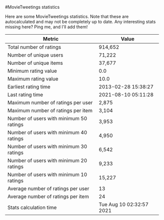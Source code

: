 #MovieTweetings statistics

Here are some MovieTweetings statistics. Note that these are autocalculated and may not be completely up to date. Any interesting stats missing here? Ping me, and I'll add them!

Metric | Value
--- | ---
Total number of ratings                 | 914,652
Number of unique users                  | 71,222
Number of unique items                  | 37,677
Minimum rating value                    | 0.0
Maximum rating value                    | 10.0
Earliest rating time                    | 2013-02-28 15:38:27
Last rating time                        | 2021-08-10 05:11:28
Maximum number of ratings per user      | 2,875
Maximum number of ratings per item      | 3,104
Number of users with minimum 50 ratings | 3,953
Number of users with minimum 40 ratings | 4,950
Number of users with minimum 30 ratings | 6,542
Number of users with minimum 20 ratings | 9,233
Number of users with minimum 10 ratings | 15,227
Average number of ratings per user      | 13
Average number of ratings per item      | 24
Stats calculation time                  | Tue Aug 10 02:32:57 2021

